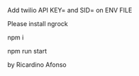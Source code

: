 



Add twilio API KEY= and SID= on ENV FILE 

Please install ngrock 

npm i

npm run start


by Ricardino Afonso